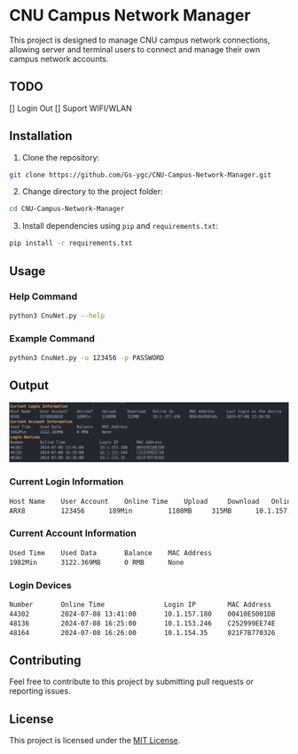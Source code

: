 # CNU Campus Network Manager

This project is designed to manage CNU campus network connections, allowing server and terminal users to connect and manage their own campus network accounts.

## TODO

[] Login Out
[] Suport WIFI/WLAN
## Installation

1. Clone the repository:

```bash
git clone https://github.com/Gs-ygc/CNU-Campus-Network-Manager.git
```

2. Change directory to the project folder:

```bash
cd CNU-Campus-Network-Manager
```

3. Install dependencies using `pip` and `requirements.txt`:

```bash
pip install -r requirements.txt
```

## Usage

### Help Command

```BASH
python3 CnuNet.py --help
```

### Example Command

```BASH
python3 CnuNet.py -u 123456 -p PASSWORD
```

## Output

![alt text](assets/output.png)

### Current Login Information

```BASH
Host Name    User Account    Online Time    Upload     Download   Online IP       MAC Address     Last Login on the Device 
ARX8         123456      189Min         1108MB     315MB      10.1.157.180    00410e5001db    2024-07-08 13:20:58      
```

### Current Account Information

```BASH
Used Time    Used Data       Balance    MAC Address    
1982Min      3122.369MB      0 RMB      None           
```

### Login Devices

```BASH
Number       Online Time               Login IP        MAC Address    
44302        2024-07-08 13:41:00       10.1.157.180    00410E5001DB   
48136        2024-07-08 16:25:00       10.1.153.246    C252999EE74E   
48164        2024-07-08 16:26:00       10.1.154.35     821F7B770326   
```

## Contributing

Feel free to contribute to this project by submitting pull requests or reporting issues.

## License

This project is licensed under the [MIT License](LICENSE).
